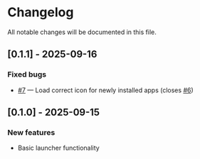 # Changelog

All notable changes will be documented in this file.

## [0.1.1] - 2025-09-16

### Fixed bugs

- [#7](https://github.com/neronguyenvn/NeroLauncher/pull/7) — Load correct icon for newly installed
  apps (closes [#6](https://github.com/neronguyenvn/NeroLauncher/issues/6))

## [0.1.0] - 2025-09-15

### New features

- Basic launcher functionality
